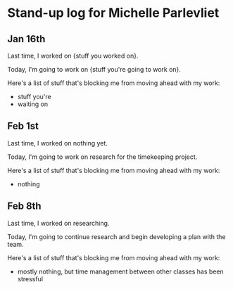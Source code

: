 # Stand-up log for Michelle Parlevliet

## Jan 16th

Last time, I worked on {stuff you worked on}.

Today, I'm going to work on {stuff you're going to work on}.

Here's a list of stuff that's blocking me from moving ahead with my work:
- stuff you're
- waiting on

## Feb 1st

Last time, I worked on nothing yet.

Today, I'm going to work on research for the timekeeping project.

Here's a list of stuff that's blocking me from moving ahead with my work:
- nothing

## Feb 8th

Last time, I worked on researching.

Today, I'm going to continue research and begin developing a plan with the team.

Here's a list of stuff that's blocking me from moving ahead with my work:
- mostly nothing, but time management between other classes has been stressful
